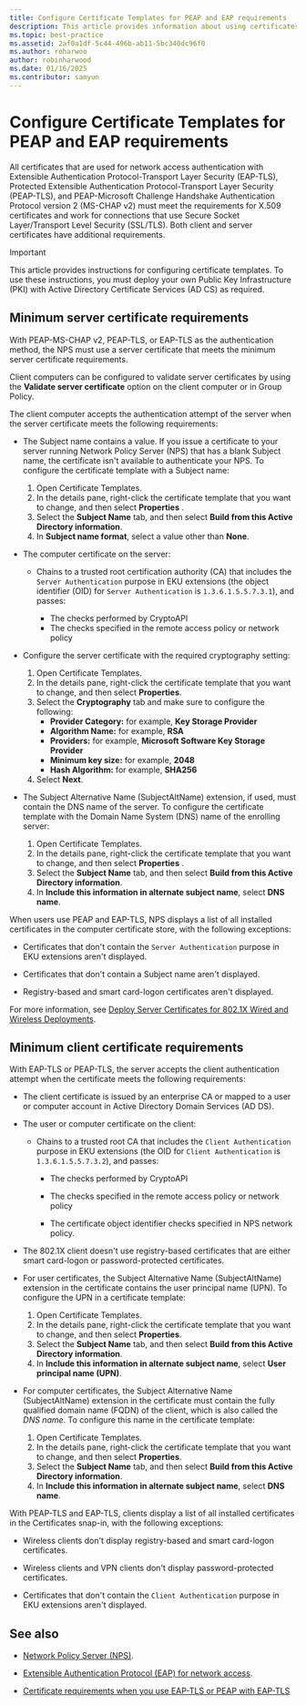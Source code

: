 ```yaml
---
title: Configure Certificate Templates for PEAP and EAP requirements
description: This article provides information about using certificates with Network Policy Server and Remote Access in Windows Server 2016.
ms.topic: best-practice
ms.assetid: 2af0a1df-5c44-496b-ab11-5bc340dc96f0
ms.author: roharwoo
author: robinharwood
ms.date: 01/16/2025
ms.contributor: samyun
---
```


# Configure Certificate Templates for PEAP and EAP requirements

All certificates that are used for network access authentication with Extensible Authentication Protocol-Transport Layer Security (EAP-TLS), Protected Extensible Authentication Protocol-Transport Layer Security (PEAP-TLS), and PEAP-Microsoft Challenge Handshake Authentication Protocol version 2 (MS-CHAP v2) must meet the requirements for X.509 certificates and work for connections that use Secure Socket Layer/Transport Level Security (SSL/TLS). Both client and server certificates have additional requirements.

> [!IMPORTANT]
> This article provides instructions for configuring certificate templates. To use these instructions, you must deploy your own Public Key Infrastructure (PKI) with Active Directory Certificate Services (AD CS) as required.

## Minimum server certificate requirements

With PEAP-MS-CHAP v2, PEAP-TLS, or EAP-TLS as the authentication method, the NPS must use a server certificate that meets the minimum server certificate requirements.

Client computers can be configured to validate server certificates by using the **Validate server certificate** option on the client computer or in Group Policy.

The client computer accepts the authentication attempt of the server when the server certificate meets the following requirements:

- The Subject name contains a value. If you issue a certificate to your server running Network Policy Server (NPS) that has a blank Subject name, the certificate isn't available to authenticate your NPS. To configure the certificate template with a Subject name:

  1. Open Certificate Templates.
  1. In the details pane, right-click the certificate template that you want to change, and then select **Properties** .
  1. Select the **Subject Name** tab, and then select **Build from this Active Directory information**.
  1. In **Subject name format**, select a value other than **None**.

- The computer certificate on the server:

  - Chains to a trusted root certification authority (CA) that includes the `Server Authentication` purpose in EKU extensions (the object identifier (OID) for `Server Authentication` is `1.3.6.1.5.5.7.3.1`), and passes:

    - The checks performed by CryptoAPI
    - The checks specified in the remote access policy or network policy

- Configure the server certificate with the required cryptography setting:

    1. Open Certificate Templates.
    1. In the details pane, right-click the certificate template that you want to change, and then select **Properties**.
    1. Select the **Cryptography** tab and make sure to configure the following:
       - **Provider Category:** for example, **Key Storage Provider**
       - **Algorithm Name:** for example, **RSA**
       - **Providers:** for example, **Microsoft Software Key Storage Provider**
       - **Minimum key size:** for example, **2048**
       - **Hash Algorithm:** for example, **SHA256**
    1. Select **Next**.

- The Subject Alternative Name (SubjectAltName) extension, if used, must contain the DNS name of the server. To configure the certificate template with the Domain Name System (DNS) name of the enrolling server:

  1. Open Certificate Templates.
  1. In the details pane, right-click the certificate template that you want to change, and then select **Properties** .
  1. Select the **Subject Name** tab, and then select **Build from this Active Directory information**.
  1. In **Include this information in alternate subject name**, select **DNS name**.

When users use PEAP and EAP-TLS, NPS displays a list of all installed certificates in the computer certificate store, with the following exceptions:

- Certificates that don't contain the `Server Authentication` purpose in EKU extensions aren't displayed.

- Certificates that don't contain a Subject name aren't displayed.

- Registry-based and smart card-logon certificates aren't displayed.

For more information, see [Deploy Server Certificates for 802.1X Wired and Wireless Deployments](../../core-network-guide/cncg/server-certs/deploy-server-certificates-for-802.1x-wired-and-wireless-deployments.md).

## Minimum client certificate requirements

With EAP-TLS or PEAP-TLS, the server accepts the client authentication attempt when the certificate meets the following requirements:

- The client certificate is issued by an enterprise CA or mapped to a user or computer account in Active Directory Domain Services (AD DS).

- The user or computer certificate on the client:

  - Chains to a trusted root CA that includes the `Client Authentication` purpose in EKU extensions (the OID for `Client Authentication` is `1.3.6.1.5.5.7.3.2`), and passes:
  
    - The checks performed by CryptoAPI

    - The checks specified in the remote access policy or network policy

    - The certificate object identifier checks specified in NPS network policy.

- The 802.1X client doesn't use registry-based certificates that are either smart card-logon or password-protected certificates.

- For user certificates, the Subject Alternative Name (SubjectAltName) extension in the certificate contains the user principal name (UPN). To configure the UPN in a certificate template:

  1. Open Certificate Templates.
  1. In the details pane, right-click the certificate template that you want to change, and then select **Properties**.
  1. Select the **Subject Name** tab, and then select **Build from this Active Directory information**.
  1. In **Include this information in alternate subject name**, select **User principal name (UPN)**.

- For computer certificates, the Subject Alternative Name (SubjectAltName) extension in the certificate must contain the fully qualified domain name (FQDN) of the client, which is also called the *DNS name*. To configure this name in the certificate template:

  1. Open Certificate Templates.
  1. In the details pane, right-click the certificate template that you want to change, and then select **Properties**.
  1. Select the **Subject Name** tab, and then select **Build from this Active Directory information**.
  1. In **Include this information in alternate subject name**, select **DNS name**.

With PEAP-TLS and EAP-TLS, clients display a list of all installed certificates in the Certificates snap-in, with the following exceptions:

- Wireless clients don't display registry-based and smart card-logon certificates.

- Wireless clients and VPN clients don't display password-protected certificates.

- Certificates that don't contain the `Client Authentication` purpose in EKU extensions aren't displayed.

## See also

- [Network Policy Server (NPS)](nps-top.md).

- [Extensible Authentication Protocol (EAP) for network access](/windows-server/networking/technologies/extensible-authentication-protocol/network-access).

- [Certificate requirements when you use EAP-TLS or PEAP with EAP-TLS](/troubleshoot/windows-server/networking/certificate-requirements-eap-tls-peap)

